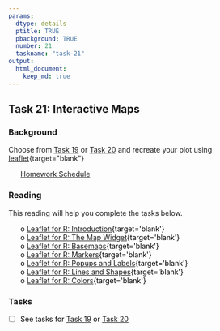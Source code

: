 ```yaml
---
params:
  dtype: details
  ptitle: TRUE
  pbackground: TRUE
  number: 21
  taskname: "task-21"
output:
  html_document:
    keep_md: true
---
```







## Task 21: Interactive Maps 
### Background 

Choose from [Task 19](https://byuistats.github.io/M335/class_tasks/task19_details.html) or [Task 20](https://byuistats.github.io/M335/class_tasks/task20_details.html) and recreate your plot using [leaflet](https://rstudio.github.io/leaflet/){target="blank"}


 * [Homework Schedule](../homework_schedule.html)




<style>
ul {
   color: black;
   list-style-type: none;
   list-style-position: outside;

}

</style>


### Reading

This reading will help you complete the tasks below.

* o [Leaflet for R: Introduction](http://rstudio.github.io/leaflet/){target='blank'}
* o [Leaflet for R: The Map Widget](http://rstudio.github.io/leaflet/map_widget.html){target='blank'}
* o [Leaflet for R: Basemaps](http://rstudio.github.io/leaflet/basemaps.html){target='blank'}
* o [Leaflet for R: Markers](http://rstudio.github.io/leaflet/markers.html){target='blank'}
* o [Leaflet for R: Popups and Labels](http://rstudio.github.io/leaflet/popups.html){target='blank'}
* o [Leaflet for R: Lines and Shapes](http://rstudio.github.io/leaflet/shapes.html){target='blank'}
* o [Leaflet for R: Colors](http://rstudio.github.io/leaflet/colors.html){target='blank'}


### Tasks


* [ ] See tasks for [Task 19](https://byuistats.github.io/M335/class_tasks/task19_details.html) or [Task 20](https://byuistats.github.io/M335/class_tasks/task20_details.html)


